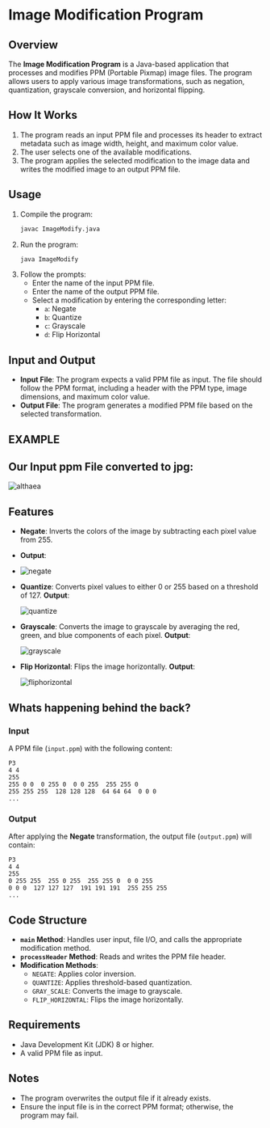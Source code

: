 # Image Modification Program

## Overview

The **Image Modification Program** is a Java-based application that processes and modifies PPM (Portable Pixmap) image files. The program allows users to apply various image transformations, such as negation, quantization, grayscale conversion, and horizontal flipping.

## How It Works
1. The program reads an input PPM file and processes its header to extract metadata such as image width, height, and maximum color value.
2. The user selects one of the available modifications.
3. The program applies the selected modification to the image data and writes the modified image to an output PPM file.

## Usage
1. Compile the program:
   ```bash
   javac ImageModify.java
   ```
2. Run the program:
   ```bash
   java ImageModify
   ```
3. Follow the prompts:
   - Enter the name of the input PPM file.
   - Enter the name of the output PPM file.
   - Select a modification by entering the corresponding letter:
     - `a`: Negate
     - `b`: Quantize
     - `c`: Grayscale
     - `d`: Flip Horizontal

## Input and Output
- **Input File**: The program expects a valid PPM file as input. The file should follow the PPM format, including a header with the PPM type, image dimensions, and maximum color value.
- **Output File**: The program generates a modified PPM file based on the selected transformation.

## EXAMPLE
## Our Input ppm File converted to jpg:
![althaea](https://github.com/user-attachments/assets/c5c07d45-60dd-4404-9df6-830f6e384e13)

## Features 
- **Negate**: Inverts the colors of the image by subtracting each pixel value from 255.
-  **Output**:
-  
  ![negate](https://github.com/user-attachments/assets/e8a0c3c9-040d-48c7-a611-5eeffd9e4c66)
- **Quantize**: Converts pixel values to either 0 or 255 based on a threshold of 127.
 **Output**:
  
  ![quantize](https://github.com/user-attachments/assets/51ed4f66-ab4f-427c-9c34-64a5cfd299e2)
- **Grayscale**: Converts the image to grayscale by averaging the red, green, and blue components of each pixel.
 **Output**:
  
  ![grayscale](https://github.com/user-attachments/assets/52901c28-817b-42ed-aa33-ac64236599dd)
- **Flip Horizontal**: Flips the image horizontally.
**Output**:
  
  ![fliphorizontal](https://github.com/user-attachments/assets/7eb9d03f-1485-4b51-bb27-1e86b3fc872e)

## Whats happening behind the back?

### Input
A PPM file (`input.ppm`) with the following content:
```
P3
4 4
255
255 0 0  0 255 0  0 0 255  255 255 0
255 255 255  128 128 128  64 64 64  0 0 0
...
```

### Output
After applying the **Negate** transformation, the output file (`output.ppm`) will contain:
```
P3
4 4
255
0 255 255  255 0 255  255 255 0  0 0 255
0 0 0  127 127 127  191 191 191  255 255 255
...
```

## Code Structure

- **`main` Method**: Handles user input, file I/O, and calls the appropriate modification method.
- **`processHeader` Method**: Reads and writes the PPM file header.
- **Modification Methods**:
  - `NEGATE`: Applies color inversion.
  - `QUANTIZE`: Applies threshold-based quantization.
  - `GRAY_SCALE`: Converts the image to grayscale.
  - `FLIP_HORIZONTAL`: Flips the image horizontally.

## Requirements
- Java Development Kit (JDK) 8 or higher.
- A valid PPM file as input.

## Notes
- The program overwrites the output file if it already exists.
- Ensure the input file is in the correct PPM format; otherwise, the program may fail.

